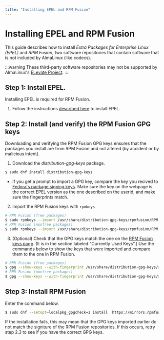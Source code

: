 ```yaml
---
title: "Installing EPEL and RPM Fusion"
---
```


# Installing EPEL and RPM Fusion

This guide describes how to install _Extra Packages for Enterprise Linux (EPEL)_ and _RPM Fusion_, two software repositories that contain software that is not included by AlmaLinux (like codecs).

:::warning
These third-party software repositories may not be supported by AlmaLinux's [ELevate Project](../elevate/).
:::

## Step 1: Install EPEL. 
Installing EPEL is required for RPM Fusion.
1. Follow the instructions [described here](../repos/Extras.md) to install EPEL.

	
## Step 2: Install (and verify) the RPM Fusion GPG keys
Downloading and verifying the RPM Fusion GPG keys ensures that the packages you install are from RPM Fusion and not altered (by accident or by malicious intent).
1. Download the _distribution-gpg-keys_ package. 
```bash
$ sudo dnf install distribution-gpg-keys
```
- If you get a prompt to import a GPG key, compare the key you recived to [Fedora's package signing keys](https://fedoraproject.org/security/). Make sure the key on the webpage is the correct EPEL version as the one described on the userid, and make sure the fingerprints match.
2. Import the RPM Fusion keys with `rpmkeys`
```bash
# RPM Fusion (free packages)
$ sudo rpmkeys --import /usr/share/distribution-gpg-keys/rpmfusion/RPM-GPG-KEY-rpmfusion-free-el-$(rpm -E %rhel)
# RPM Fusion (nonfree packages)
$ sudo rpmkeys --import /usr/share/distribution-gpg-keys/rpmfusion/RPM-GPG-KEY-rpmfusion-nonfree-el-$(rpm -E %rhel)
```
3. (Optional) Check that the GPG keys match the one on the [RPM Fusion keys page](https://rpmfusion.org/keys). (It is in the section labeled "Currently Used Keys".) Use the commands below to show the keys that were imported and compare them to the one in RPM Fusion.
```bash
# RPM Fusion (free packages)
$ gpg --show-keys --with-fingerprint /usr/share/distribution-gpg-keys/rpmfusion/RPM-GPG-KEY-rpmfusion-free-el-$(rpm -E %rhel)
# RPM Fusion (nonfree packages)
$ gpg --show-keys --with-fingerprint /usr/share/distribution-gpg-keys/rpmfusion/RPM-GPG-KEY-rpmfusion-nonfree-el-$(rpm -E %rhel)
```

## Step 3: Install RPM Fusion
Enter the command below.
```bash
$ sudo dnf --setopt=localpkg_gpgcheck=1 install  https://mirrors.rpmfusion.org/free/el/rpmfusion-free-release-$(rpm -E %rhel).noarch.rpm https://mirrors.rpmfusion.org/nonfree/el/rpmfusion-nonfree-release-$(rpm -E %rhel).noarch.rpm
```
If the installation fails, this may mean that the GPG keys imported earlier do not match the signiture of the RPM Fusion repositories. If this occurs, retry step 2.3 to see if you have the correct GPG keys. 
